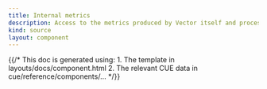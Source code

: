 ```yaml
---
title: Internal metrics
description: Access to the metrics produced by Vector itself and process them in your Vector pipeline
kind: source
layout: component
---
```


{{/* This doc is generated using:
     1. The template in layouts/docs/component.html
     2. The relevant CUE data in cue/reference/components/... */}}
